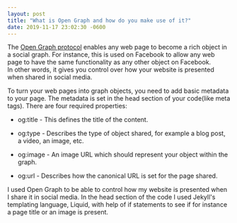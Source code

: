 ```yaml
---
layout: post
title: "What is Open Graph and how do you make use of it?"
date: 2019-11-17 23:02:30 -0600
---
```


The <a href="https://ogp.me">Open Graph protocol</a> enables any web page to become a rich object in a social graph. For instance, this is used on Facebook to allow any web page to have the same functionality as any other object on Facebook.<br>
In other words, it gives you control over how your website is presented when shared in social media.

To turn your web pages into graph objects, you need to add basic metadata to your page. The metadata is set in the head section of your code(like meta tags).
There are four required properties:


<ul>
  <li>
    <p>og:title - This defines the title of the content.</p>
  </li>
  <li>
    <p>og:type - Describes the type of object shared, for example a blog post, a video, an image, etc.</p>
  </li>
  <li>
    <p>og:image - An image URL which should represent your object within the graph.</p>
  </li>
  <li>
    <p>og:url - Describes how the canonical URL is set for the page shared.</p>
  </li>
</ul>

I used Open Graph to be able to control how my website is presented when I share it in social media. In the head section of the code I used Jekyll's templating language, Liquid, with help of if statements to see if for instance a page title or an image is present.